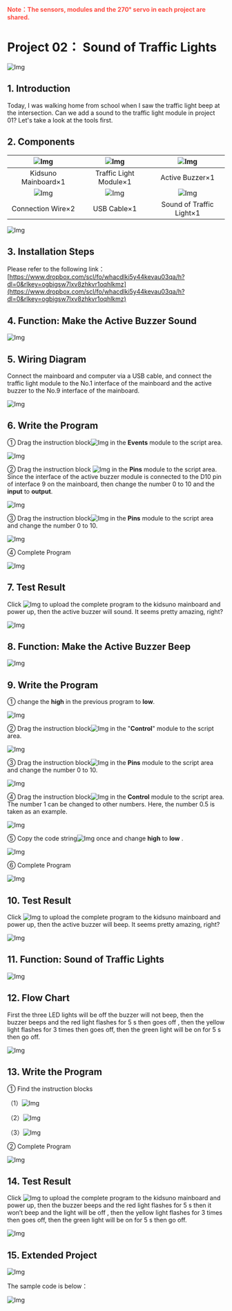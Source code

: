 <span style="color: rgb(255, 76, 65);">**Note：The sensors, modules and the 270° servo in each project are shared.**</span>

# Project 02： Sound of Traffic Lights

![Img](../media/211.png)

## 1. Introduction
Today, I was walking home from school when I saw the traffic light beep at the intersection. Can we add a sound to the traffic light module in project 01? Let's take a look at the tools first.

## 2. Components
|![Img](../media/KidsunoMainboard.png)|![Img](../media/TrafficLightModule.png)|![Img](../media/ActiveBuzzer.png)|
| :--: | :--: | :--: |
|Kidsuno Mainboard×1|Traffic Light Module×1|Active Buzzer×1|
|![Img](../media/ConnectionWire.png)|![Img](../media/USBCable.png)| ![Img](../media/Sound.png) |
|Connection Wire×2|USB Cable×1| Sound of Traffic Light×1 |

![Img](../media/212.png)


## 3. Installation Steps
Please refer to the following link：[https://www.dropbox.com/scl/fo/whacdlki5y44kevau03qa/h?dl=0&rlkey=ogbigsw7lxv8zhkvr1oqhlkmz](https://www.dropbox.com/scl/fo/whacdlki5y44kevau03qa/h?dl=0&rlkey=ogbigsw7lxv8zhkvr1oqhlkmz)

## 4. Function: Make the Active Buzzer Sound

![Img](../media/213.png)

## 5. Wiring Diagram
Connect the mainboard and computer via a USB cable, and connect the traffic light module to the No.1 interface of the mainboard and the active buzzer to the No.9 interface of the mainboard.

![Img](../media/214.png)

## 6. Write the Program
① Drag the instruction block![Img](../media/215.png) in the **Events** module to the script area.

![Img](../media/216.png)

② Drag the instruction block ![Img](../media/217.png) in the **Pins** module to the script area. Since the interface of the active buzzer module is connected to the D10 pin of interface 9 on the mainboard, then change the number 0 to 10 and the **input** to **output**.

![Img](../media/218.png)

③ Drag the instruction block![Img](../media/219.png) in the **Pins** module to the script area and change the number 0 to 10.

![Img](../media/220.png)

④ Complete Program

![Img](../media/221.png)


## 7. Test Result
Click ![Img](../media/222.png) to upload the complete program to the kidsuno mainboard and power up, then the active buzzer will sound. It seems pretty amazing, right?

![Img](../media/915.png)

## 8. Function: Make the Active Buzzer Beep

![Img](../media/223.png)

## 9. Write the Program
① change the **high** in the previous program to **low**.

![Img](../media/224.png)

② Drag the instruction block![Img](../media/225.png) in the "**Control**" module to the script area. 

![Img](../media/226.png)

③ Drag the instruction block![Img](../media/227.png) in the **Pins** module to the script area and change the number 0 to 10.

![Img](../media/228.png)

④ Drag the instruction block![Img](../media/229.png) in the **Control** module to the script area. The number 1 can be changed to other numbers. Here, the number 0.5 is taken as an example.

![Img](../media/230.png)

⑤ Copy the code string![Img](../media/231.png) once and change **high** to **low** .

![Img](../media/232.png)

⑥ Complete Program

![Img](../media/233.png)

## 10. Test Result
Click ![Img](../media/222.png) to upload the complete program to the kidsuno mainboard and power up, then the active buzzer will beep. It seems pretty amazing, right?

![Img](../media/915.png)

## 11. Function: Sound of Traffic Lights 

![Img](../media/234.png)

## 12. Flow Chart 
First the three LED lights will be off the buzzer will not beep, then the buzzer beeps and the red light flashes for 5 s then goes off , then the yellow light flashes for 3 times then goes off, then the green light will be on for 5 s then go off.

![Img](../media/235.png)

## 13. Write the Program

① Find the instruction blocks

（1）![Img](../media/236.png)
<br>

（2）![Img](../media/237.png)
 <br>

（3）![Img](../media/238.png)
 <br>
 
② Complete Program

![Img](../media/239.png)

## 14. Test Result
Click ![Img](../media/222.png) to upload the complete program to the kidsuno mainboard and power up, then the buzzer beeps and the red light flashes for 5 s then it won’t beep and the light will be off , then the yellow light flashes for 3 times then goes off, then the green light will be on for 5 s then go off.

![Img](../media/916.png)

## 15. Extended Project

![Img](../media/241.png)

The sample code is below：

![Img](../media/242.png)






















































